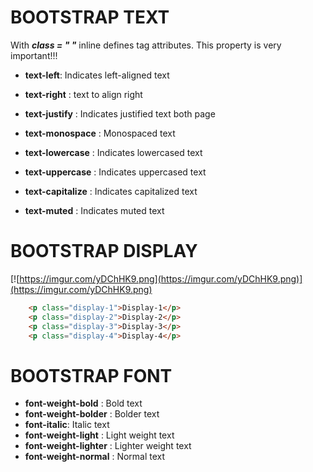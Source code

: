 # BOOTSTRAP TEXT 
With ***class = " "***  inline defines tag attributes. This property is very important!!!
- **text-left**: Indicates left-aligned text	
- **text-right** : text to align right
- **text-justify** : Indicates justified text both page	


- **text-monospace** : Monospaced text 


- **text-lowercase** : Indicates lowercased text	
- **text-uppercase** : Indicates uppercased text
- **text-capitalize** : Indicates capitalized text
- **text-muted** : Indicates muted text

# BOOTSTRAP DISPLAY
[![https://imgur.com/yDChHK9.png](https://imgur.com/yDChHK9.png)](https://imgur.com/yDChHK9.png)
```HTML
    <p class="display-1">Display-1</p>
    <p class="display-2">Display-2</p>
    <p class="display-3">Display-3</p>
    <p class="display-4">Display-4</p>
```

# BOOTSTRAP FONT
- **font-weight-bold** :	Bold text	
- **font-weight-bolder** :	Bolder text	
- **font-italic**:	Italic text	
- **font-weight-light** :	Light weight text	
- **font-weight-lighter** :	Lighter weight text	
- **font-weight-normal** :	Normal text
